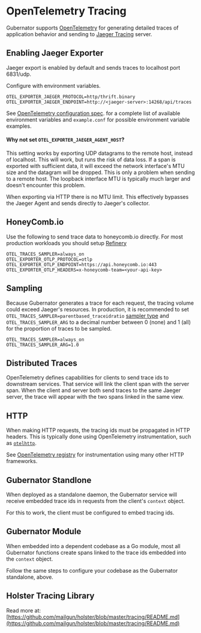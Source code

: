 # OpenTelemetry Tracing
Gubernator supports [OpenTelemetry](https://opentelemetry.io) for generating
detailed traces of application behavior and sending to [Jaeger
Tracing](https://www.jaegertracing.io/) server.

## Enabling Jaeger Exporter
Jaeger export is enabled by default and sends traces to localhost port
6831/udp.

Configure with environment variables.

```
OTEL_EXPORTER_JAEGER_PROTOCOL=http/thrift.binary
OTEL_EXPORTER_JAEGER_ENDPOINT=http://<jaeger-server>:14268/api/traces
```

See [OpenTelemetry configuration
spec](https://github.com/open-telemetry/opentelemetry-specification/blob/main/specification/configuration/sdk-environment-variables.md).
for a complete list of available environment variables and `example.conf` for 
possible environment variable examples.

#### Why not set `OTEL_EXPORTER_JAEGER_AGENT_HOST`?
This setting works by exporting UDP datagrams to the remote host, instead of
localhost.  This will work, but runs the risk of data loss.  If a span is
exported with sufficient data, it will exceed the network interface's MTU size
and the datagram will be dropped.  This is only a problem when sending to a
remote host.  The loopback interface MTU is typically much larger and doesn't
encounter this problem.

When exporting via HTTP there is no MTU limit.  This effectively bypasses the
Jaeger Agent and sends directly to Jaeger's collector.

## HoneyComb.io
Use the following to send trace data to honeycomb.io directly. For most production
workloads you should setup [Refinery](https://github.com/honeycombio/refinery)
```
OTEL_TRACES_SAMPLER=always_on
OTEL_EXPORTER_OTLP_PROTOCOL=otlp
OTEL_EXPORTER_OTLP_ENDPOINT=https://api.honeycomb.io:443
OTEL_EXPORTER_OTLP_HEADERS=x-honeycomb-team=<your-api-key>
```

## Sampling
Because Gubernator generates a trace for each request, the tracing volume could
exceed Jaeger's resources.  In production, it is recommended to set
`OTEL_TRACES_SAMPLER=parentbased_traceidratio` [sampler
type](https://opentelemetry.io/docs/concepts/sdk-configuration/general-sdk-configuration/#otel_traces_sampler) and
`OTEL_TRACES_SAMPLER_ARG` to a decimal number between 0 (none) and 1 (all) for
the proportion of traces to be sampled.

```
OTEL_TRACES_SAMPLER=always_on
OTEL_TRACES_SAMPLER_ARG=1.0
```

## Distributed Traces
OpenTelemetry defines capabilities for clients to send trace ids to downstream
services.  That service will link the client span with the server span.  When
the client and server both send traces to the same Jaeger server, the trace
will appear with the two spans linked in the same view.

## HTTP
When making HTTP requests, the tracing ids must be propagated in HTTP headers.  This is
typically done using OpenTelemetry instrumentation, such as [`otelhttp`](https://pkg.go.dev/go.opentelemetry.io/contrib/instrumentation/net/http/otelhttp).

See [OpenTelemetry registry](https://opentelemetry.io/registry/?language=go)
for instrumentation using many other HTTP frameworks.

## Gubernator Standlone
When deployed as a standalone daemon, the Gubernator service will receive
embedded trace ids in requests from the client's `context` object.

For this to work, the client must be configured to embed tracing ids.

## Gubernator Module
When embedded into a dependent codebase as a Go module, most all Gubernator
functions create spans linked to the trace ids embedded into the `context`
object.

Follow the same steps to configure your codebase as the Gubernator standalone,
above.

## Holster Tracing Library
Read more at:
[https://github.com/mailgun/holster/blob/master/tracing/README.md](https://github.com/mailgun/holster/blob/master/tracing/README.md)

